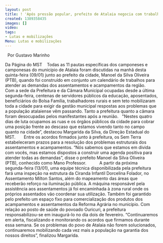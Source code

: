 ```yaml
---
layout: post
title: ! 'Após pressão popular, prefeito de Atalaia negocia com trabalhadores rurais '
created: 1389358435
images: []
video: 
tags:
- Lutas e mobilizações
Menu: Lutas e mobilizações
---
```



 
Por Gustavo Marinho

Da Página do MST   
Todas as 11 pautas específicas dos camponeses e camponesas do município de Atalaia foram discutidas na manhã desta quinta-feira (09/01) junto ao prefeito da cidade, Manoel da Silva Oliveira (PTB), quando foi construído em conjunto um calendário de trabalhos para atender as demandas dos assentamentos e acampamentos da região.     
Com a sede da Prefeitura e da Câmara Municipal ocupadas desde a última segunda-feira, centenas de servidores públicos da educação, aposentados, beneficiários do Bolsa Família, trabalhadores rurais e sem teto mobilizaram toda a cidade para exigir da gestão municipal respostas aos problemas que a população atalaiense vêm passando. Tanto a prefeitura quanto a câmara foram desocupadas pelos manifestantes após a reunião.  
"Nestes quatro dias de luta ocupamos as ruas e os órgãos públicos da cidade para cobrar uma posição frente ao descaso que estamos vivendo tanto no campo quanto na cidade”, destacou Margarida da Silva, da Direção Estadual do MST.      
Entre os acordos firmados junto à prefeitura, os Sem Terra estabeleceram prazos para a resolução dos problemas estruturais dos assentamentos e acampamentos. “Nós sabemos que estamos em dívida com vocês, mas estamos dispostos a construir uma agenda positiva para atender todas as demandas”, disse o prefeito Manoel da Silva Oliveira (PTB), conhecido como Mano Professor.          
A partir da próxima segunda-feira (13/01), uma equipe técnica disponibilizada pela prefeitura fará uma inspeção na estrutura da Ciranda Infantil Dorcelina Folador, no Assentamento Milton Santos, além do mapeamento das áreas que receberão reforço na iluminação pública.
A máquina responsável pela assistência aos assentamentos já foi encaminhada à zona rural onde os próprios assentados vão coordenar sua utilização. Também foi garantido pelo prefeito um espaço fixo para comercialização dos produtos dos acampamentos e assentamentos da Reforma Agrária no município. Com relação ao posto de saúde do povoado Ouricuri, a prefeitura responsabilizou-se em inaugurá-lo no dia dois de fevereiro.
“Continuaremos em alerta, fiscalizando e monitorando os acordos que firmamos durante essa semana. Se os problemas do povo de Atalaia não forem solucionados, continuaremos mobilizando cada vez mais a população na garantia dos nossos direitos”, finalizou Margarida.
 
